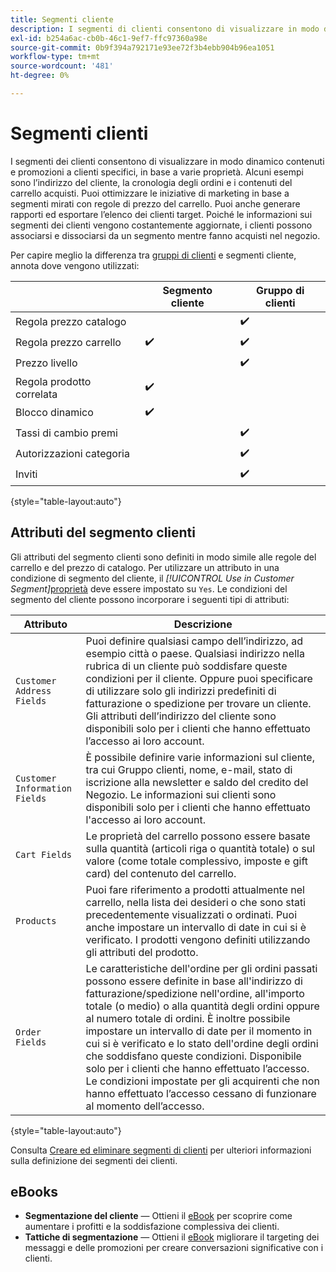 ```yaml
---
title: Segmenti cliente
description: I segmenti di clienti consentono di visualizzare in modo dinamico contenuti e promozioni a clienti specifici.
exl-id: b254a6ac-cb0b-46c1-9ef7-ffc97360a98e
source-git-commit: 0b9f394a792171e93ee72f3b4ebb904b96ea1051
workflow-type: tm+mt
source-wordcount: '481'
ht-degree: 0%

---
```


# Segmenti clienti

I segmenti dei clienti consentono di visualizzare in modo dinamico contenuti e promozioni a clienti specifici, in base a varie proprietà. Alcuni esempi sono l’indirizzo del cliente, la cronologia degli ordini e i contenuti del carrello acquisti. Puoi ottimizzare le iniziative di marketing in base a segmenti mirati con regole di prezzo del carrello. Puoi anche generare rapporti ed esportare l’elenco dei clienti target. Poiché le informazioni sui segmenti dei clienti vengono costantemente aggiornate, i clienti possono associarsi e dissociarsi da un segmento mentre fanno acquisti nel negozio.

Per capire meglio la differenza tra [gruppi di clienti](../customers/customer-groups.md) e segmenti cliente, annota dove vengono utilizzati:

|  | Segmento cliente | Gruppo di clienti |
|--- |--- |--- |
| Regola prezzo catalogo |  | ✔️ |
| Regola prezzo carrello | ✔️ | ✔️ |
| Prezzo livello |  | ✔️ |
| Regola prodotto correlata | ✔️ |  |
| Blocco dinamico | ✔️ |  |
| Tassi di cambio premi |  | ✔️ |
| Autorizzazioni categoria |  | ✔️ |
| Inviti |  | ✔️ |

{style="table-layout:auto"}

## Attributi del segmento clienti

Gli attributi del segmento clienti sono definiti in modo simile alle regole del carrello e del prezzo di catalogo. Per utilizzare un attributo in una condizione di segmento del cliente, il _[!UICONTROL Use in Customer Segment]_[proprietà](attribute-properties.md#) deve essere impostato su `Yes`. Le condizioni del segmento del cliente possono incorporare i seguenti tipi di attributi:

| Attributo | Descrizione |
|---|---|
| `Customer Address Fields` | Puoi definire qualsiasi campo dell’indirizzo, ad esempio città o paese. Qualsiasi indirizzo nella rubrica di un cliente può soddisfare queste condizioni per il cliente. Oppure puoi specificare di utilizzare solo gli indirizzi predefiniti di fatturazione o spedizione per trovare un cliente. Gli attributi dell’indirizzo del cliente sono disponibili solo per i clienti che hanno effettuato l’accesso ai loro account. |
| `Customer Information Fields` | È possibile definire varie informazioni sul cliente, tra cui Gruppo clienti, nome, e-mail, stato di iscrizione alla newsletter e saldo del credito del Negozio. Le informazioni sui clienti sono disponibili solo per i clienti che hanno effettuato l&#39;accesso ai loro account. |
| `Cart Fields` | Le proprietà del carrello possono essere basate sulla quantità (articoli riga o quantità totale) o sul valore (come totale complessivo, imposte e gift card) del contenuto del carrello. |
| `Products` | Puoi fare riferimento a prodotti attualmente nel carrello, nella lista dei desideri o che sono stati precedentemente visualizzati o ordinati. Puoi anche impostare un intervallo di date in cui si è verificato. I prodotti vengono definiti utilizzando gli attributi del prodotto. |
| `Order Fields` | Le caratteristiche dell&#39;ordine per gli ordini passati possono essere definite in base all&#39;indirizzo di fatturazione/spedizione nell&#39;ordine, all&#39;importo totale (o medio) o alla quantità degli ordini oppure al numero totale di ordini. È inoltre possibile impostare un intervallo di date per il momento in cui si è verificato e lo stato dell&#39;ordine degli ordini che soddisfano queste condizioni. Disponibile solo per i clienti che hanno effettuato l’accesso. Le condizioni impostate per gli acquirenti che non hanno effettuato l’accesso cessano di funzionare al momento dell’accesso. |

{style="table-layout:auto"}

Consulta [Creare ed eliminare segmenti di clienti](../customers/customer-segment-create.md) per ulteriori informazioni sulla definizione dei segmenti dei clienti.

## eBooks

- **Segmentazione del cliente** — Ottieni il [eBook](https://business.adobe.com/resources/identifying-your-most-profitable-customers-introduction-customer-segmentation.html) per scoprire come aumentare i profitti e la soddisfazione complessiva dei clienti.
- **Tattiche di segmentazione** — Ottieni il [eBook](https://business.adobe.com/resources/3-segmentation-tactics-ignite-conversion.html) migliorare il targeting dei messaggi e delle promozioni per creare conversazioni significative con i clienti.
